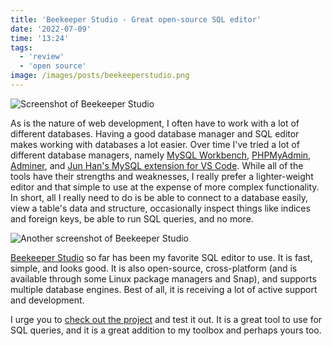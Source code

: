 ```yaml
---
title: 'Beekeeper Studio - Great open-source SQL editor'
date: '2022-07-09'
time: '13:24'
tags:
  - 'review'
  - 'open source'
image: /images/posts/beekeeperstudio.png
---
```


![Screenshot of Beekeeper Studio](/images/posts/beekeeperstudio.png)

As is the nature of web development, I often have to work with a lot of
different databases. Having a good database manager and SQL editor makes working
with databases a lot easier. Over time I've tried a lot of different database
managers, namely [MySQL Workbench](https://www.mysql.com/products/workbench/),
[PHPMyAdmin](https://www.phpmyadmin.net/), [Adminer](https://www.adminer.org/),
and
[Jun Han's MySQL extension for VS Code](https://marketplace.visualstudio.com/items?itemName=formulahendry.vscode-mysql).
While all of the tools have their strengths and weaknesses, I really prefer a
lighter-weight editor and that simple to use at the expense of more complex
functionality. In short, all I really need to do is be able to connect to a
database easily, view a table's data and structure, occasionally inspect things
like indices and foreign keys, be able to run SQL queries, and no more.

![Another screenshot of Beekeeper Studio](/images/posts/beekeeperstudio-1.jpg)

[Beekeeper Studio](https://www.beekeeperstudio.io/) so far has been my favorite
SQL editor to use. It is fast, simple, and looks good. It is also open-source,
cross-platform (and is available through some Linux package managers and Snap),
and supports multiple database engines. Best of all, it is receiving a lot of
active support and development.

I urge you to
[check out the project](https://github.com/beekeeper-studio/beekeeper-studio/)
and test it out. It is a great tool to use for SQL queries, and it is a great
addition to my toolbox and perhaps yours too.
